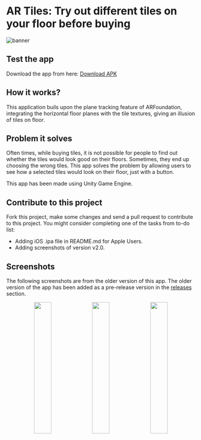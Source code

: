 # AR Tiles: Try out different tiles on your floor before buying

![banner](https://github.com/lightlessdays/ar-tiles/blob/main/AR%20Tiles%20Banner.png)

## Test the app

Download the app from here: [Download  APK](https://drive.google.com/file/d/1_PrTd16t8KlljcNWAl8-2Pg3NPU5OJI4/view?usp=sharing)

## How it works?

This application buils upon the plane tracking feature of ARFoundation, integrating the horizontal floor planes with the tile textures, giving an illusion of tiles on floor.

## Problem it solves

Often times, while buying tiles, it is not possible for people to find out whether the tiles would look good on their floors. Sometimes, they end up choosing the wrong tiles. This app solves the problem by allowing users to see how a selected tiles would look on their floor, just with a button. 

This app has been made using Unity Game Engine.

## Contribute to this project

Fork this project, make some changes and send a pull request to contribute to this project. You might consider completing one of the tasks from to-do list:
- Adding iOS .ipa file in README.md for Apple Users.
- Adding screenshots of version v2.0.

## Screenshots

The following screenshots are from the older version of this app. The older version of the app has been added as a pre-release version in the [releases](https://github.com/lightlessdays/ar-tiles/releases) section.

<p align="middle">
<img src="https://github.com/lightlessdays/ar-tiles/blob/main/1.jpeg" width=30%>
<img src="https://github.com/lightlessdays/ar-tiles/blob/main/2.jpeg" width=30%>
<img src="https://github.com/lightlessdays/ar-tiles/blob/main/3.jpeg" width=30%>
  </p>
